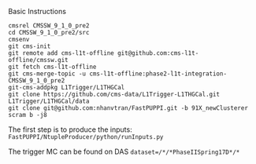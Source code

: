 Basic Instructions

```
cmsrel CMSSW_9_1_0_pre2
cd CMSSW_9_1_0_pre2/src
cmsenv
git cms-init
git remote add cms-l1t-offline git@github.com:cms-l1t-offline/cmssw.git
git fetch cms-l1t-offline
git cms-merge-topic -u cms-l1t-offline:phase2-l1t-integration-CMSSW_9_1_0_pre2
git-cms-addpkg L1Trigger/L1THGCal
git clone https://github.com/cms-data/L1Trigger-L1THGCal.git L1Trigger/L1THGCal/data
git clone git@github.com:nhanvtran/FastPUPPI.git -b 91X_newClusterer
scram b -j8
```

The first step is to produce the inputs:
`FastPUPPI/NtupleProducer/python/runInputs.py`

The trigger MC can be found on DAS `dataset=/*/*PhaseIISpring17D*/*`
